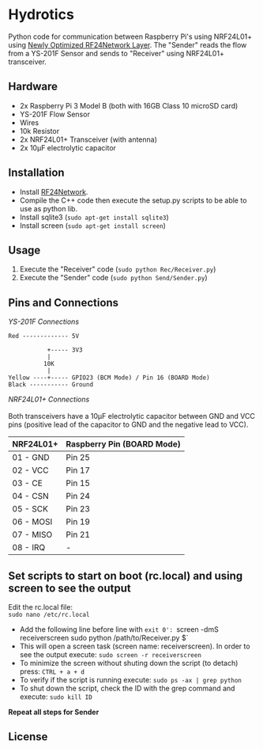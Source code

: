 # Hydrotics

Python code for communication between Raspberry Pi's using NRF24L01+ using [Newly Optimized RF24Network Layer](http://tmrh20.github.io/RF24Network/classRF24Network.html#ac8e9571bb3d2c20d00955b8f5c15b541). The "Sender" reads the flow from a YS-201F Sensor and sends to "Receiver" using NRF24L01+ transceiver.

## Hardware

* 2x Raspberry Pi 3 Model B (both with 16GB Class 10 microSD card)
* YS-201F Flow Sensor
* Wires
* 10k Resistor
* 2x NRF24L01+ Transceiver (with antenna)
* 2x 10μF electrolytic capacitor

## Installation

* Install [RF24Network](https://github.com/nRF24/RF24Network).
* Compile the C++ code then execute the setup.py scripts to be able to use as python lib.
* Install sqlite3 (`sudo apt-get install sqlite3`)
* Install screen (`sudo apt-get install screen`)
## Usage
 1. Execute the "Receiver" code (`sudo python Rec/Receiver.py`)
 2. Execute the "Sender" code (`sudo python Send/Sender.py`)


## Pins and Connections

*YS-201F Connections* 
```
Red ------------- 5V

           +----- 3V3
           |
          10K
           |
Yellow ----+----- GPIO23 (BCM Mode) / Pin 16 (BOARD Mode)
Black ----------- Ground
```
*NRF24L01+ Connections* <br/><br/>
Both transceivers have a 10μF electrolytic capacitor between GND and VCC pins (positive lead of the capacitor to GND and the negative lead to VCC).

| NRF24L01+ | Raspberry Pin (BOARD Mode)|
| --- | --- |
| 01 - GND | Pin 25 |
| 02 - VCC | Pin 17 |
| 03 - CE | Pin 15 |
| 04 - CSN | Pin 24 |
| 05 - SCK | Pin 23 |
| 06 - MOSI | Pin 19 |
| 07 - MISO | Pin 21 |
| 08 - IRQ | - |


## Set scripts to start on boot (rc.local) and using screen to see the output

Edit the rc.local file: <br/>
`sudo nano /etc/rc.local`
* Add the following line before line with `exit 0':
`screen -dmS receiverscreen sudo python /path/to/Receiver.py $`
* This will open a screen task (screen name: receiverscreen). In order to see the output execute:
 `sudo screen -r receiverscreen`
* To minimize the screen without shuting down the script (to detach) press:
`CTRL + a + d`
* To verify if the script is running execute:
`sudo ps -ax | grep python`
* To shut down the script, check the ID with the grep command and execute:
`sudo kill ID`
 
**Repeat all steps for Sender**



## License

